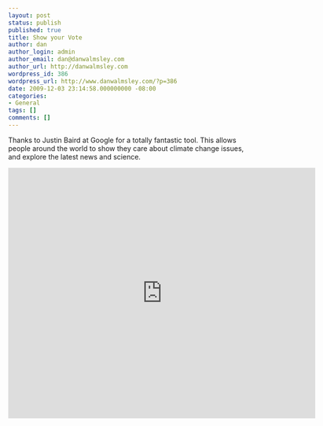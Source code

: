 ```yaml
---
layout: post
status: publish
published: true
title: Show your Vote
author: dan
author_login: admin
author_email: dan@danwalmsley.com
author_url: http://danwalmsley.com
wordpress_id: 386
wordpress_url: http://www.danwalmsley.com/?p=386
date: 2009-12-03 23:14:58.000000000 -08:00
categories:
- General
tags: []
comments: []
---
```

Thanks to Justin Baird at Google for a totally fantastic tool. This allows people around the world to show they care about climate change issues, and explore the latest news and science.

<iframe src="http:&#47;&#47;www.showyourvote.org&#47;vote?skin=mini&amp;bg_color=ffffff&amp;website=www.danwalmsley.com" frameborder="0" width="625" height="510">
 <p>Your browser does not support iframes.<&#47;p>
<&#47;iframe>
